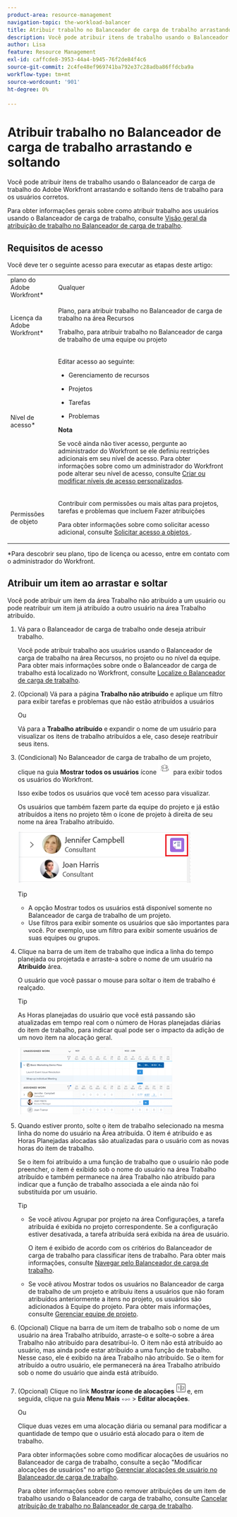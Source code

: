 ```yaml
---
product-area: resource-management
navigation-topic: the-workload-balancer
title: Atribuir trabalho no Balanceador de carga de trabalho arrastando e soltando
description: Você pode atribuir itens de trabalho usando o Balanceador de carga de trabalho do Adobe Workfront arrastando e soltando itens de trabalho para os usuários corretos.
author: Lisa
feature: Resource Management
exl-id: caffcde8-3953-44a4-b945-76f2de84f4c6
source-git-commit: 2c4fe48ef969741ba792e37c28adba86ffdcba9a
workflow-type: tm+mt
source-wordcount: '901'
ht-degree: 0%

---
```


# Atribuir trabalho no Balanceador de carga de trabalho arrastando e soltando

<!--remove production and preview preferences at release-->

Você pode atribuir itens de trabalho usando o Balanceador de carga de trabalho do Adobe Workfront arrastando e soltando itens de trabalho para os usuários corretos.

Para obter informações gerais sobre como atribuir trabalho aos usuários usando o Balanceador de carga de trabalho, consulte [Visão geral da atribuição de trabalho no Balanceador de carga de trabalho](../../resource-mgmt/workload-balancer/assign-work-in-workload-balancer.md).

## Requisitos de acesso

Você deve ter o seguinte acesso para executar as etapas deste artigo:

<table style="table-layout:auto"> 
 <col> 
 <col> 
 <tbody> 
  <tr> 
   <td role="rowheader">plano do Adobe Workfront*</td> 
   <td> <p>Qualquer </p> </td> 
  </tr> 
  <tr> 
   <td role="rowheader">Licença da Adobe Workfront*</td> 
   <td> <p>Plano, para atribuir trabalho no Balanceador de carga de trabalho na área Recursos</p>
   <p>Trabalho, para atribuir trabalho no Balanceador de carga de trabalho de uma equipe ou projeto</p>
 </td> 
  </tr> 
  <tr> 
   <td role="rowheader">Nível de acesso*</td> 
   <td> <p>Editar acesso ao seguinte:</p> 
    <ul> 
     <li> <p>Gerenciamento de recursos</p> </li> 
     <li> <p>Projetos</p> </li> 
     <li> <p>Tarefas</p> </li> 
     <li> <p>Problemas</p> </li> 
    </ul> <p><b>Nota</b>

Se você ainda não tiver acesso, pergunte ao administrador do Workfront se ele definiu restrições adicionais em seu nível de acesso. Para obter informações sobre como um administrador do Workfront pode alterar seu nível de acesso, consulte <a href="../../administration-and-setup/add-users/configure-and-grant-access/create-modify-access-levels.md" class="MCXref xref">Criar ou modificar níveis de acesso personalizados</a>.</p> </td>
</tr> 
  <tr> 
   <td role="rowheader">Permissões de objeto</td> 
   <td> <p>Contribuir com permissões ou mais altas para projetos, tarefas e problemas que incluem Fazer atribuições</p> <p>Para obter informações sobre como solicitar acesso adicional, consulte <a href="../../workfront-basics/grant-and-request-access-to-objects/request-access.md" class="MCXref xref">Solicitar acesso a objetos </a>.</p> </td> 
  </tr> 
 </tbody> 
</table>

&#42;Para descobrir seu plano, tipo de licença ou acesso, entre em contato com o administrador do Workfront.

## Atribuir um item ao arrastar e soltar

Você pode atribuir um item da área Trabalho não atribuído a um usuário ou pode reatribuir um item já atribuído a outro usuário na área Trabalho atribuído.

1. Vá para o Balanceador de carga de trabalho onde deseja atribuir trabalho.

   Você pode atribuir trabalho aos usuários usando o Balanceador de carga de trabalho na área Recursos, no projeto ou no nível da equipe. Para obter mais informações sobre onde o Balanceador de carga de trabalho está localizado no Workfront, consulte [Localize o Balanceador de carga de trabalho](../../resource-mgmt/workload-balancer/locate-workload-balancer.md).

1. (Opcional) Vá para a página **Trabalho não atribuído** e aplique um filtro para exibir tarefas e problemas que não estão atribuídos a usuários

   Ou

   Vá para a **Trabalho atribuído** e expandir o nome de um usuário para visualizar os itens de trabalho atribuídos a ele, caso deseje reatribuir seus itens.

1. (Condicional) No Balanceador de carga de trabalho de um projeto, clique na guia **Mostrar todos os usuários** ícone ![](assets/show-all-users-icon-project-workload-balancer.png) para exibir todos os usuários do Workfront.

   Isso exibe todos os usuários que você tem acesso para visualizar.

   Os usuários que também fazem parte da equipe do projeto e já estão atribuídos a itens no projeto têm o ícone de projeto à direita de seu nome na área Trabalho atribuído.

   ![](assets/user-on-the-project-indicator-highlighted-project-workload-balancer.png)


   >[!TIP]
   >
   >* A opção Mostrar todos os usuários está disponível somente no Balanceador de carga de trabalho de um projeto.
   >* Use filtros para exibir somente os usuários que são importantes para você. Por exemplo, use um filtro para exibir somente usuários de suas equipes ou grupos.



1. Clique na barra de um item de trabalho que indica a linha do tempo planejada ou projetada e arraste-a sobre o nome de um usuário na **Atribuído** área.

   O usuário que você passar o mouse para soltar o item de trabalho é realçado.

   >[!TIP]
   >
   >As Horas planejadas do usuário que você está passando são atualizadas em tempo real com o número de Horas planejadas diárias do item de trabalho, para indicar qual pode ser o impacto da adição de um novo item na alocação geral.

   ![](assets/drag-drop-item-from-unassigned-to-assigned-wb-nwe-350x152.png)

1. Quando estiver pronto, solte o item de trabalho selecionado na mesma linha do nome do usuário na Área atribuída. O item é atribuído e as Horas Planejadas alocadas são atualizadas para o usuário com as novas horas do item de trabalho.

   Se o item foi atribuído a uma função de trabalho que o usuário não pode preencher, o item é exibido sob o nome do usuário na área Trabalho atribuído e também permanece na área Trabalho não atribuído para indicar que a função de trabalho associada a ele ainda não foi substituída por um usuário.

   >[!TIP]
   >
   >* Se você ativou Agrupar por projeto na área Configurações, a tarefa atribuída é exibida no projeto correspondente. Se a configuração estiver desativada, a tarefa atribuída será exibida na área de usuário.
   >
   >
   >     O item é exibido de acordo com os critérios do Balanceador de carga de trabalho para classificar itens de trabalho. Para obter mais informações, consulte [Navegar pelo Balanceador de carga de trabalho](../../resource-mgmt/workload-balancer/navigate-the-workload-balancer.md).
   >
   >
   >* Se você ativou Mostrar todos os usuários no Balanceador de carga de trabalho de um projeto e atribuiu itens a usuários que não foram atribuídos anteriormente a itens no projeto, os usuários são adicionados à Equipe do projeto. Para obter mais informações, consulte [Gerenciar equipe de projeto](../../manage-work/projects/planning-a-project/manage-project-team.md).


1. (Opcional) Clique na barra de um item de trabalho sob o nome de um usuário na área Trabalho atribuído, arraste-o e solte-o sobre a área Trabalho não atribuído para desatribuí-lo. O item não está atribuído ao usuário, mas ainda pode estar atribuído a uma função de trabalho. Nesse caso, ele é exibido na área Trabalho não atribuído. Se o item for atribuído a outro usuário, ele permanecerá na área Trabalho atribuído sob o nome do usuário que ainda está atribuído.
1. (Opcional) Clique no link **Mostrar ícone de alocações** ![](assets/show-allocations-icon-small.png)e, em seguida, clique na guia **Menu Mais** ![](assets/qs-more-menu.png) > **Editar alocações**.

   <!--
   (make sure these are still called this, and that the icon has not changed)
   -->
   Ou

   Clique duas vezes em uma alocação diária ou semanal para modificar a quantidade de tempo que o usuário está alocado para o item de trabalho.

   Para obter informações sobre como modificar alocações de usuários no Balanceador de carga de trabalho, consulte a seção &quot;Modificar alocações de usuários&quot; no artigo [Gerenciar alocações de usuário no Balanceador de carga de trabalho](../../resource-mgmt/workload-balancer/manage-user-allocations-workload-balancer.md).

   Para obter informações sobre como remover atribuições de um item de trabalho usando o Balanceador de carga de trabalho, consulte [Cancelar atribuição de trabalho no Balanceador de carga de trabalho](../../resource-mgmt/workload-balancer/unassign-work-in-workload-balancer.md).

